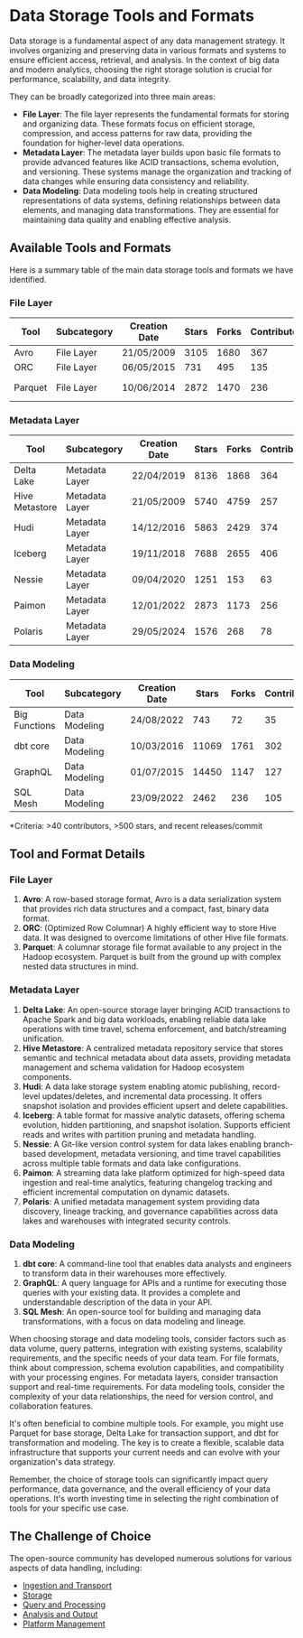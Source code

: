# Data Storage Tools and Formats

Data storage is a fundamental aspect of any data management strategy. It involves organizing and preserving data in various formats and systems to ensure efficient access, retrieval, and analysis. In the context of big data and modern analytics, choosing the right storage solution is crucial for performance, scalability, and data integrity.

They can be broadly categorized into three main areas:
- **File Layer**: The file layer represents the fundamental formats for storing and organizing data. These formats focus on efficient storage, compression, and access patterns for raw data, providing the foundation for higher-level data operations.
- **Metadata Layer**: The metadata layer builds upon basic file formats to provide advanced features like ACID transactions, schema evolution, and versioning. These systems manage the organization and tracking of data changes while ensuring data consistency and reliability.
- **Data Modeling**: Data modeling tools help in creating structured representations of data systems, defining relationships between data elements, and managing data transformations. They are essential for maintaining data quality and enabling effective analysis.

## Available Tools and Formats

Here is a summary table of the main data storage tools and formats we have identified.

### File Layer

| Tool | Subcategory | Creation Date | Stars | Forks | Contributors | Last Release | Latest Commit | Meets Criteria* | Link |
|---|---|---|---|---|---|---|---|---|---|
| Avro | File Layer | 21/05/2009 | 3105 | 1680 | 367 | 05/08/2024 | 28/06/2025 | Yes | https://github.com/apache/avro |
| ORC | File Layer | 06/05/2015 | 731 | 495 | 135 | 09/07/2025 | 09/07/2025 | Yes | https://github.com/apache/orc |
| Parquet | File Layer | 10/06/2014 | 2872 | 1470 | 236 | 29/04/2025 | 27/06/2025 | Yes | https://github.com/apache/parquet-mr |

### Metadata Layer

| Tool | Subcategory | Creation Date | Stars | Forks | Contributors | Last Release | Latest Commit | Meets Criteria* | Link |
|---|---|---|---|---|---|---|---|---|---|
| Delta Lake | Metadata Layer | 22/04/2019 | 8136 | 1868 | 364 | 09/06/2025 | 09/07/2025 | Yes | https://github.com/delta-io/delta |
| Hive Metastore | Metadata Layer | 21/05/2009 | 5740 | 4759 | 257 | N/A | 09/07/2025 | Yes | https://github.com/apache/hive |
| Hudi | Metadata Layer | 14/12/2016 | 5863 | 2429 | 374 | 02/05/2025 | 09/07/2025 | Yes | https://github.com/apache/hudi |
| Iceberg | Metadata Layer | 19/11/2018 | 7688 | 2655 | 406 | 28/05/2025 | 09/07/2025 | Yes | https://github.com/apache/iceberg |
| Nessie | Metadata Layer | 09/04/2020 | 1251 | 153 | 63 | 12/06/2025 | 04/07/2025 | Yes | https://github.com/projectnessie/nessie |
| Paimon | Metadata Layer | 12/01/2022 | 2873 | 1173 | 256 | N/A | 09/07/2025 | Yes | https://github.com/apache/paimon |
| Polaris | Metadata Layer | 29/05/2024 | 1576 | 268 | 78 | 25/02/2025 | 09/07/2025 | Yes | https://github.com/apache/polaris |

### Data Modeling

| Tool | Subcategory | Creation Date | Stars | Forks | Contributors | Last Release | Latest Commit | Meets Criteria* | Link |
|---|---|---|---|---|---|---|---|---|---|
| Big Functions | Data Modeling | 24/08/2022 | 743 | 72 | 35 | 15/05/2025 | 26/05/2025 | No | https://github.com/unytics/bigfunctions |
| dbt core | Data Modeling | 10/03/2016 | 11069 | 1761 | 302 | 02/07/2025 | 09/07/2025 | Yes | https://github.com/dbt-labs/dbt-core |
| GraphQL | Data Modeling | 01/07/2015 | 14450 | 1147 | 127 | 27/10/2021 | 03/07/2025 | Yes | https://github.com/graphql/graphql-spec |
| SQL Mesh | Data Modeling | 23/09/2022 | 2462 | 236 | 105 | 08/07/2025 | 09/07/2025 | Yes | https://github.com/TobikoData/sqlmesh |

*Criteria: >40 contributors, >500 stars, and recent releases/commit

## Tool and Format Details

### File Layer

1. **Avro**: A row-based storage format, Avro is a data serialization system that provides rich data structures and a compact, fast, binary data format.
2. **ORC**: (Optimized Row Columnar) A highly efficient way to store Hive data. It was designed to overcome limitations of other Hive file formats.
3. **Parquet**: A columnar storage file format available to any project in the Hadoop ecosystem. Parquet is built from the ground up with complex nested data structures in mind.

### Metadata Layer

1. **Delta Lake**: An open-source storage layer bringing ACID transactions to Apache Spark and big data workloads, enabling reliable data lake operations with time travel, schema enforcement, and batch/streaming unification.
2. **Hive Metastore**: A centralized metadata repository service that stores semantic and technical metadata about data assets, providing metadata management and schema validation for Hadoop ecosystem components.
3. **Hudi**: A data lake storage system enabling atomic publishing, record-level updates/deletes, and incremental data processing. It offers snapshot isolation and provides efficient upsert and delete capabilities.
4. **Iceberg**: A table format for massive analytic datasets, offering schema evolution, hidden partitioning, and snapshot isolation. Supports efficient reads and writes with partition pruning and metadata handling.
5. **Nessie**: A Git-like version control system for data lakes enabling branch-based development, metadata versioning, and time travel capabilities across multiple table formats and data lake configurations.
6. **Paimon**: A streaming data lake platform optimized for high-speed data ingestion and real-time analytics, featuring changelog tracking and efficient incremental computation on dynamic datasets.
7. **Polaris**: A unified metadata management system providing data discovery, lineage tracking, and governance capabilities across data lakes and warehouses with integrated security controls.

### Data Modeling

1. **dbt core**: A command-line tool that enables data analysts and engineers to transform data in their warehouses more effectively.
2. **GraphQL**: A query language for APIs and a runtime for executing those queries with your existing data. It provides a complete and understandable description of the data in your API.
3. **SQL Mesh**: An open-source tool for building and managing data transformations, with a focus on data modeling and lineage.

When choosing storage and data modeling tools, consider factors such as data volume, query patterns, integration with existing systems, scalability requirements, and the specific needs of your data team. For file formats, think about compression, schema evolution capabilities, and compatibility with your processing engines. For metadata layers, consider transaction support and real-time requirements. For data modeling tools, consider the complexity of your data relationships, the need for version control, and collaboration features.

It's often beneficial to combine multiple tools. For example, you might use Parquet for base storage, Delta Lake for transaction support, and dbt for transformation and modeling. The key is to create a flexible, scalable data infrastructure that supports your current needs and can evolve with your organization's data strategy.

Remember, the choice of storage tools can significantly impact query performance, data governance, and the overall efficiency of your data operations. It's worth investing time in selecting the right combination of tools for your specific use case.

## The Challenge of Choice
The open-source community has developed numerous solutions for various aspects of data handling, including:
- [Ingestion and Transport](01.ingestion_and_transport.md)
- [Storage](02.storage.md)
- [Query and Processing](03.query_and_processing.md)
- [Analysis and Output](04.analysis_and_output.md)
- [Platform Management](05.platform_management.md)